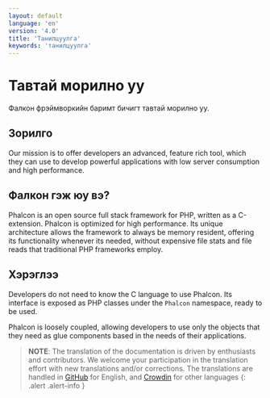 ```yaml
---
layout: default
language: 'en'
version: '4.0'
title: 'Танилцуулга'
keywords: 'танилцуулга'
---
```


# Тавтай морилно уу

Фалкон фрэймворкийн баримт бичигт тавтай морилно уу.

## Зорилго

Our mission is to offer developers an advanced, feature rich tool, which they can use to develop powerful applications with low server consumption and high performance.

## Фалкон гэж юу вэ?

Phalcon is an open source full stack framework for PHP, written as a C-extension. Phalcon is optimized for high performance. Its unique architecture allows the framework to always be memory resident, offering its functionality whenever its needed, without expensive file stats and file reads that traditional PHP frameworks employ.

## Хэрэглээ

Developers do not need to know the C language to use Phalcon. Its interface is exposed as PHP classes under the `Phalcon` namespace, ready to be used.

Phalcon is loosely coupled, allowing developers to use only the objects that they need as glue components based in the needs of their applications.

> **NOTE**: The translation of the documentation is driven by enthusiasts and contributors. We welcome your participation in the translation effort with new translations and/or corrections. The translations are handled in [GitHub](https://github.com/phalcon/docs) for English, and [Crowdin](https://crowdin.com/project/phalcon-documentation) for other languages
{: .alert .alert-info }
